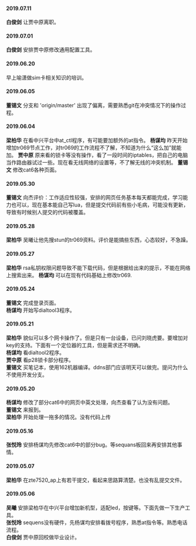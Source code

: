 
#### 2019.07.11
**白俊剑**  让贾中原离职。
#### 2019.07.01
**白俊剑**  安排贾中原修改通用配置工具。
#### 2019.06.20
早上喻潇做sim卡相关知识的培训。
#### 2019.06.05
**董锡文**  分支和 'origin/master' 出现了偏离，需要熟悉git在冲突情况下的操作过程。
#### 2019.06.04
**梁柏华**  在看中兴平台中at_ctl程序，有可能要加额外的at指令。
**杨谋均**  昨天开始增加tr069节点工作，对tr069的工作流程不了解，不知道为什么“这么加”就能加。
**贾中原**  原来看的锁卡等没有操作，看了一段时间的iptables，把自己的电脑当作路由器试过一些。现在看无线网络的设置等，不了解无线的冲突机制。
**董锡文**  修改cat6各种页面。
#### 2019.05.30
**董锡⽂**  向杰评价：工作适应性较强，安排的网页任务基本每天都能完成，学习能力也可以，现在基本能自己写lua，但是提交代码前有些小毛病，可能没有更新，导致有时候别人提交的代码被覆盖。
#### 2019.05.28
**梁柏华**  吴曦让他先搜stun的tr069资料。评价是能搞些东西，心态较好，不急躁。
#### 2019.05.27
**梁柏华**  rsa私钥权限问题导致不能下载代码，但是根据给出来的提示，不能在网络上搜索出来。
**杨谋均**  可以在现有代码基础上修改tr069.
#### 2019.05.24
**董锡⽂**  完成登录页面。  
**杨谋均**  开始写dialtool3程序。
#### 2019.05.21
**梁柏华**  貌似可以多个网卡操作了。但是只有一台设备，已问刘晓虎要。要增加对key的支持。下面有一个定位器的工具，但是需求还不明确。  
**杨谋均**  看dialtool2程序。  
**贾中原**  看p28锁卡部分程序。  
**董锡⽂**  买笔记本，使用162机器编译。ddns部门应该明天可以做完。提问为什么不使用开发分支。  
#### 2019.05.20
**杨谋均**  修改了部分cat6中的网页中英文处理，向杰查看了认为没有问题。  
**董锡⽂**  来报到。  
**梁柏华**  开始处理一拖多的情况。没有代码上传
#### 2019.05.16
**张悦玲** 安排杨谋均先修改cat6中的部分bug。等sequans板回来再安排其他事情。
#### 2019.05.07
**梁柏华**  在zte7520_ap上有若干提交，看起来思路算清楚。也没有乱提交文件。
#### 2019.05.06
**吴曦**   安排梁柏华在中兴平台增加新机型，适配led，按键等。下面先做一下生产工具。  
**张悦玲**  sequens没有硬件，先杨谋均安排看拨号程序，熟悉at指令等。熟悉电话流程。  
**白俊剑**  贾中原回校做毕业设计。  

